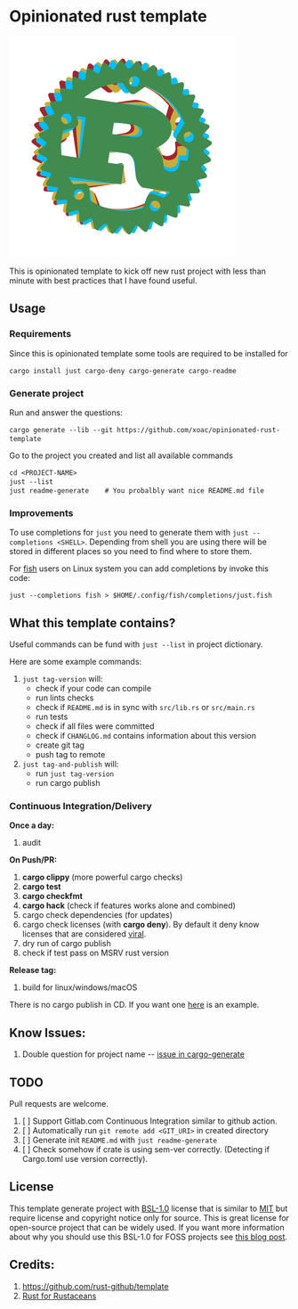 # Opinionated rust template

![](./logo.svg)

 This is opinionated template to kick off new rust project with less than minute with best practices that I have found useful.

## Usage

### Requirements

Since this is opinionated template some tools are required to be installed for 

```shell
cargo install just cargo-deny cargo-generate cargo-readme
```

### Generate project

Run and answer the questions:
```shell
cargo generate --lib --git https://github.com/xoac/opinionated-rust-template
```

Go to the project you created and list all available commands
```shell
cd <PROJECT-NAME>
just --list
just readme-generate    # You probalbly want nice README.md file
```

### Improvements 

To use completions for `just` you need to generate them with `just --completions <SHELL>`. Depending from shell you are using there will be stored in different places so you need to find where to store them.

For [fish] users on Linux system you can add completions by invoke this code:
```
just --completions fish > $HOME/.config/fish/completions/just.fish
```

## What this template contains?

Useful commands can be fund with `just --list` in project dictionary.

Here are some example commands:

1. `just tag-version` will:
    - check if your code can compile
    - run lints checks
    - check if `README.md` is in sync with `src/lib.rs` or `src/main.rs`
    - run tests
    - check if all files were committed
    - check if `CHANGLOG.md` contains information about this version
    - create git tag
    - push tag to remote
2. `just tag-and-publish` will:
    - run `just tag-version`
    - run cargo publish 


### Continuous Integration/Delivery

**Once a day:**
1. audit

**On Push/PR:**
1. **cargo clippy** (more powerful cargo checks)
2. **cargo test**
3. **cargo checkfmt**
4. **cargo hack** (check if features works alone and combined)
5. cargo check dependencies (for updates)
6. cargo check licenses (with **cargo deny**). By default it deny know licenses that are considered [viral](https://en.wikipedia.org/wiki/Viral_license).
7. dry run of cargo publish
8. check if test pass on MSRV rust version

**Release tag:**
1. build for linux/windows/macOS

There is no cargo publish in CD. If you want one [here](https://github.com/rust-github/template/blob/db0d14be66dcd47e34b4946111b65b74c610cf4e/template/.github/workflows/cd.yml#L106-L121) is an example.

## Know Issues:

1. Double question for project name -- [issue in cargo-generate](https://github.com/cargo-generate/cargo-generate/issues/522)

## TODO

Pull requests are welcome.

1. [ ] Support Gitlab.com Continuous Integration similar to github action.
2. [ ] Automatically run `git remote add <GIT_URI>` in created directory
3. [ ] Generate init `README.md` with `just readme-generate`
4. [ ] Check somehow if crate is using sem-ver correctly. (Detecting if Cargo.toml use version correctly).

## License

This template generate project with [BSL-1.0] license that is similar to [MIT] but require license and copyright notice only for source. This is great license for open-source project that can be widely used. If you want more information about why you should use this BSL-1.0 for FOSS projects see [this blog post](https://pdimov.github.io/blog/2020/09/06/why-use-the-boost-license/).

## Credits:

1. https://github.com/rust-github/template
2. [Rust for Rustaceans](https://nostarch.com/rust-rustaceans)

[BSL-1.0]: https://choosealicense.com/licenses/bsl-1.0/
[MIT]: https://choosealicense.com/licenses/mit/
[fish]: https://fishshell.com/
